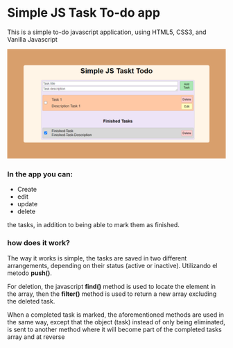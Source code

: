 # Simple JS Task To-do app

This is a simple to-do javascript application, using HTML5, CSS3, and Vanilla Javascript

![Example image of the app](https://github.com/frodrigue60/Simple-JS-Task-Todo/blob/master/todo.png?raw=true)

### In the app you can:
 - Create
 - edit
 - update
 - delete
 
 the tasks, in addition to being able to mark them as finished.

### how does it work?
The way it works is simple, the tasks are saved in two different arrangements, depending on their status (active or inactive). Utilizando el metodo **push()**.

For deletion, the javascript **find()** method is used to locate the element in the array, then the **filter()** method is used to return a new array excluding the deleted task.

When a completed task is marked, the aforementioned methods are used in the same way, except that the object (task) instead of only being eliminated, is sent to another method where it will become part of the completed tasks array and at reverse
